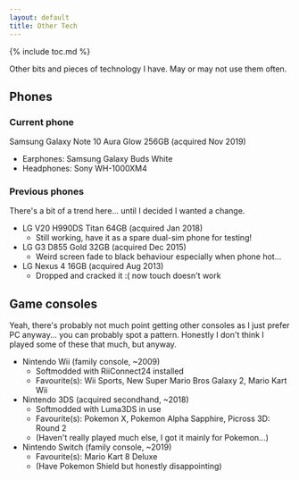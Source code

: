 ```yaml
---
layout: default
title: Other Tech
---
```


{% include toc.md %}

Other bits and pieces of technology I have. May or may not use them often.

## Phones

### Current phone

Samsung Galaxy Note 10 Aura Glow 256GB (acquired Nov 2019)

- Earphones: Samsung Galaxy Buds White
- Headphones: Sony WH-1000XM4

### Previous phones

There's a bit of a trend here... until I decided I wanted a change.

- LG V20 H990DS Titan 64GB (acquired Jan 2018)
	- Still working, have it as a spare dual-sim phone for testing!
- LG G3 D855 Gold 32GB (acquired Dec 2015)
	- Weird screen fade to black behaviour especially when phone hot...
- LG Nexus 4 16GB (acquired Aug 2013)
	- Dropped and cracked it :( now touch doesn't work


## Game consoles

Yeah, there's probably not much point getting other consoles as I just prefer PC anyway... you can probably spot a pattern. Honestly I don't think I played some of these that much, but anyway.

- Nintendo Wii (family console, ~2009)
	- Softmodded with RiiConnect24 installed
	- Favourite(s): Wii Sports, New Super Mario Bros Galaxy 2, Mario Kart Wii
- Nintendo 3DS (acquired secondhand, ~2018)
	- Softmodded with Luma3DS in use
	- Favourite(s): Pokemon X, Pokemon Alpha Sapphire, Picross 3D: Round 2
	- (Haven't really played much else, I got it mainly for Pokemon...)
- Nintendo Switch (family console, ~2019)
	- Favourite(s): Mario Kart 8 Deluxe
	- (Have Pokemon Shield but honestly disappointing)